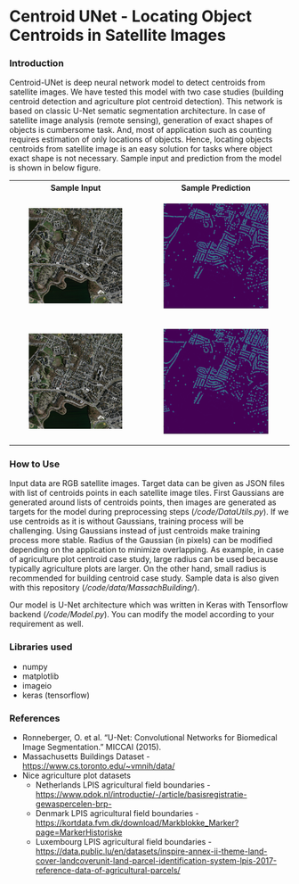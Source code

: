 # Centroid UNet - Locating Object Centroids in Satellite Images

### Introduction

Centroid-UNet is deep neural network model to detect centroids from satellite images. We have tested this model with two case studies (building centroid detection and agriculture plot centroid detection). This network is based on classic U-Net sematic segmentation architecture. In case of satellite image analysis (remote sensing), generation of exact shapes of objects is cumbersome task. And, most of application such as counting requires estimation of only locations of objects. Hence, locating objects centroids from satellite image is an easy solution for tasks where object exact shape is not necessary. Sample input and prediction from the model is shown in below figure.

<table style="width:100%">
	<tr>
		<th>Sample Input</th>
		<th>Sample Prediction</th>
	</tr>
	<tr>
		<td>
		<p align="center">
		<img src="./graphics/sample_input.png" alt="sample_input" width="75%"/>
		</p>
		</td>
    		<td>
		<p align="center">
		<img src="./graphics/sample_pred.png" alt="sample_pred" width="75%"/>
		</p>
		</td>
	</tr>
	<tr>
		<td>
		<p align="center">
		<img src="./graphics/sample_input.png" alt="sample_input" width="75%"/>
		</p>
		</td>
    		<td>
		<p align="center">
		<img src="./graphics/sample_pred.png" alt="sample_pred" width="75%"/>
		</p>
		</td>
	</tr>
</table>

### How to Use

Input data are RGB satellite images. Target data can be given as JSON files with list of centroids points in each satellite image tiles. First Gaussians are generated around lists of centroids points, then images are generated as targets for the model during preprocessing steps (*/code/DataUtils.py*). If we use centroids as it is without Gaussians, training process will be challenging. Using Gaussians instead of just centroids make training process more stable. Radius of the Gaussian (in pixels) can be modified depending on the application to minimize overlapping. As example, in case of agriculture plot centroid case study, large radius can be used because typically agriculture plots are larger. On the other hand, small radius is recommended for building centroid case study. Sample data is also given with this repository (*/code/data/MassachBuilding/*). 

Our model is U-Net architecture which was written in Keras with Tensorflow backend (*/code/Model.py*). You can modify the model according to your requirement as well.

### Libraries used
- numpy
- matplotlib
- imageio
- keras (tensorflow)

### References

- Ronneberger, O. et al. “U-Net: Convolutional Networks for Biomedical Image Segmentation.” MICCAI (2015).
- Massachusetts Buildings Dataset - https://www.cs.toronto.edu/~vmnih/data/
- Nice agriculture plot datasets
  	- Netherlands LPIS agricultural field boundaries - https://www.pdok.nl/introductie/-/article/basisregistratie-gewaspercelen-brp-
	- Denmark LPIS agricultural field boundaries - https://kortdata.fvm.dk/download/Markblokke_Marker?page=MarkerHistoriske
	- Luxembourg LPIS agricultural field boundaries - https://data.public.lu/en/datasets/inspire-annex-ii-theme-land-cover-landcoverunit-land-parcel-identification-system-lpis-2017-reference-data-of-agricultural-parcels/







